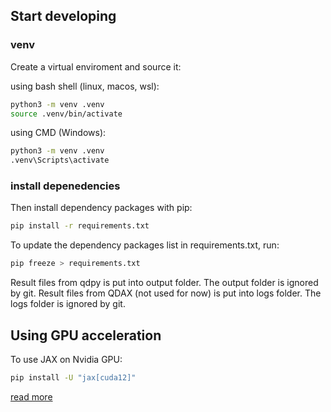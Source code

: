 ## Start developing
### venv
Create a virtual enviroment and source it:

using bash shell (linux, macos, wsl):
```sh
python3 -m venv .venv
source .venv/bin/activate
```

using CMD (Windows):
```sh
python3 -m venv .venv
.venv\Scripts\activate
```

### install depenedencies

Then install dependency packages with pip:

```sh
pip install -r requirements.txt
```

To update the dependency packages list in requirements.txt, run:

```sh
pip freeze > requirements.txt
```


Result files from qdpy is put into output folder. The output folder is ignored by git.
Result files from QDAX (not used for now) is put into logs folder. The logs folder is ignored by git.


## Using GPU acceleration

To use JAX on Nvidia GPU:
```sh
pip install -U "jax[cuda12]"
```
[read more](https://jax.readthedocs.io/en/latest/installation.html#installation)
